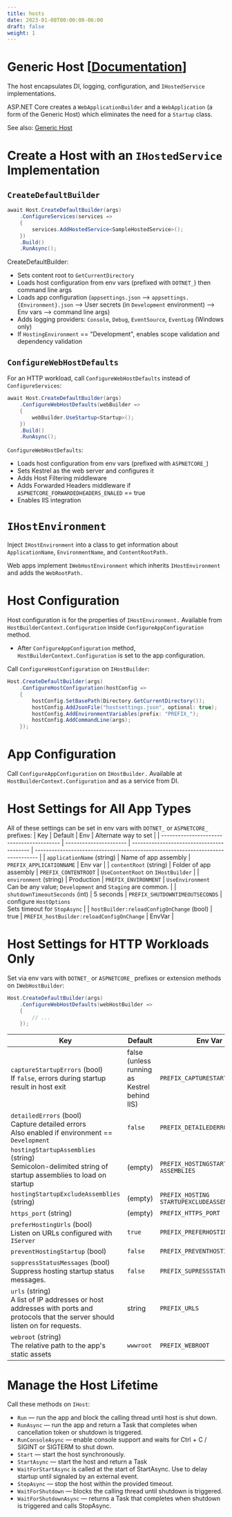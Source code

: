 ```yaml
---
title: hosts
date: 2023-01-08T00:00:00-06:00
draft: false
weight: 1
---
```


# Generic Host [[Documentation](https://learn.microsoft.com/en-us/aspnet/core/fundamentals/host/generic-host?view=aspnetcore-7.0)]  

The host encapsulates DI, logging, configuration, and `IHostedService` implementations.

ASP.NET Core creates a `WebApplicationBuilder` and a `WebApplication` (a form of the Generic Host) which eliminates the need for a `Startup` class.

See also:  [Generic Host](../../../_net/generic-host)

# Create a Host with an `IHostedService` Implementation
## `CreateDefaultBuilder`
```cs
await Host.CreateDefaultBuilder(args)
    .ConfigureServices(services =>
    {
        services.AddHostedService<SampleHostedService>();
    })
    .Build()
    .RunAsync();
```
CreateDefaultBuilder:
- Sets content root to `GetCurrentDirectory`
- Loads host configuration from env vars (prefixed with `DOTNET_`) then command line args
- Loads app configuration (`appsettings.json` —> `appsettings.{Environment}.json` —> User secrets (in `Development` environment) —> Env vars —> command line args)
- Adds logging providers:  `Console`, `Debug`, `EventSource`, `EventLog` (Windows only)
- If `HostingEnvironment` == "Development", enables scope validation and dependency validation

## `ConfigureWebHostDefaults`
For an HTTP workload, call `ConfigureWebHostDefaults` instead of `ConfigureServices`:
```cs
await Host.CreateDefaultBuilder(args)
    .ConfigureWebHostDefaults(webBuilder =>
    {
        webBuilder.UseStartup<Startup>();
    })
    .Build()
    .RunAsync();
```
`ConfigureWebHostDefaults`:
- Loads host configuration from env vars (prefixed with `ASPNETCORE_`) 
- Sets Kestrel as the web server and configures it
- Adds Host Filtering middleware
- Adds Forwarded Headers middleware if `ASPNETCORE_FORWARDEDHEADERS_ENALED` == true
- Enables IIS integration

# `IHostEnvironment`
Inject `IHostEnvironment` into a class to get information about `ApplicationName`, `EnvironmentName`, and `ContentRootPath.`

Web apps implement `IWebHostEnvironment` which inherits `IHostEnvironment` and adds the `WebRootPath.`

# Host Configuration
Host configuration is for the properties of `IHostEnvironment.`
Available from `HostBuilderContext.Configuration` inside `ConfigureAppConfiguration` method.
- After `ConfigureAppConfiguration` method, `HostBuilderContext.Configuration` is set to the app configuration.

Call `ConfigureHostConfiguration` on `IHostBuilder`:
```cs
Host.CreateDefaultBuilder(args)
    .ConfigureHostConfiguration(hostConfig =>
    {
        hostConfig.SetBasePath(Directory.GetCurrentDirectory());
        hostConfig.AddJsonFile("hostsettings.json", optional: true);
        hostConfig.AddEnvironmentVariables(prefix: "PREFIX_");
        hostConfig.AddCommandLine(args);
    });
```
# App Configuration
Call `ConfigureAppConfiguration` on `IHostBuilder.` Available at `HostBuilderContext.Configuration` and as a service from DI.

# Host Settings for All App Types
All of these settings can be set in env vars with `DOTNET_` or `ASPNETCORE_` prefixes:
| Key                                       | Default                | Env                                       | Alternate way to set                                                            |
| ----------------------------------------- | ---------------------- | ----------------------------------------- | ------------------------------------------------------------------------------- |
| `applicationName` (string)                | Name of app assembly   | `PREFIX_APPLICATIONNAME`                  | Env var                                                                         |
| `contentRoot` (string)                    | Folder of app assembly | `PREFIX_CONTENTROOT`                      | `UseContentRoot` on `IHostBuilder`                                              |
| `environment` (string)                    | Production             | `PREFIX_ENVIRONMENT`                      | `UseEnvironment` <br> Can be any value; `Development` and `Staging` are common. |
| `shutdownTimeoutSeconds` (int)            | 5 seconds              | `PREFIX_SHUTDOWNTIMEOUTSECONDS`           | configure `HostOptions` <br> Sets timeout for `StopAsync`                       |
| `hostBuilder:reloadConfigOnChange` (bool) | true                   | `PREFIX_hostBuilder:reloadConfigOnChange` | EnvVar                                                                          |

# Host Settings for HTTP Workloads Only
Set via env vars with `DOTNET_` or `ASPNETCORE_` prefixes or extension methods on `IWebHostBuilder`:  

```cs
Host.CreateDefaultBuilder(args)
    .ConfigureWebHostDefaults(webHostBuilder =>
    {
        // ...
    });
```

| Key                                                                                                                                    | Default                                         | Env Var                                        | Alternate way to set                                                                               |
| -------------------------------------------------------------------------------------------------------------------------------------- | ----------------------------------------------- | ---------------------------------------------- | -------------------------------------------------------------------------------------------------- |
| `captureStartupErrors` (bool)<br>If `false`, errors during startup result in host exit                                                 | false<br>(unless running as Kestrel behind IIS) | `PREFIX_CAPTURESTARTUPERRORS`                  | `webBuilder.CaptureStartupErrors();`                                                               |
| `detailedErrors` (bool)<br>Capture detailed errors<br>Also enabled if environment == `Development`                                     | `false`                                         | `PREFIX_DETAILEDERRORS`                        | `webBuilder.UseSetting(WebHostDefaults.DetailedErrors Key, "true");`                               |
| `hostingStartupAssemblies` (string)<br>Semicolon-delimited string of startup assemblies to load on startup                             | (empty)                                         | `PREFIX_HOSTINGSTARTUP`<br>`ASSEMBLIES`        | `webBuilder.UseSetting(WebHostDefaults.HostingStartupAssembliesKey, "assembly1;assembly2");`       |
| `hostingStartupExcludeAssemblies` (string)                                                                                             | (empty)                                         | `PREFIX_HOSTING`<br>`STARTUPEXCLUDEASSEMBLIES` | `webBuilder.UseSetting(WebHostDefaults.HostingStartupExcludeAssembliesKey "assembly1;assembly2");` |
| `https_port` (string)                                                                                                                  | (empty)                                         | `PREFIX_HTTPS_PORT`                            | `webBuilder.UseSetting("https_port", "8080");`                                                     |
| `preferHostingUrls` (bool)<br>Listen on URLs configured with `IServer`                                                                 | `true`                                          | `PREFIX_PREFERHOSTINGURLs`                     | `webBuilder.PreferHostingUrls(true);`                                                              |
| `preventHostingStartup` (bool)                                                                                                         | `false`                                         | `PREFIX_PREVENTHOSTINGSTARTUP`                 | `webBuilder.UseSetting(WebHostDefaults.PreventHostingStartupKey, "true");`                         |
| `suppressStatusMessages` (bool)<br>Suppress hosting startup status messages.                                                           | `false`                                         | `PREFIX_SUPRESSSTATUSMESSAGES`                 | `webBuilder.UseSetting(WebHostDefaults.SuppressStatusMessagesKey, "true");`                        |
| `urls` (string)<br>A list of IP addresses or host addresses with ports and<br>protocols that the server should listen on for requests. | string                                          | `PREFIX_URLS`                                  | `webBuilder.UseUrls("https://*:5000;http://localhost:5001;…");`                                    |
| `webroot` (string)<br>The relative path to the app's static assets                                                                     | `wwwroot`                                       | `PREFIX_WEBROOT`                               | `webBuilder.UseWebRoot("public");`                                                                 |


# Manage the Host Lifetime
Call these methods on `IHost`:
- `Run` — run the app and block the calling thread until host is shut down.
- `RunAsync` — run the app and return a Task that completes when cancellation token or shutdown is triggered.
- `RunConsoleAsync` — enable console support and waits for Ctrl + C / SIGINT or SIGTERM to shut down.
- `Start` — start the host synchronously.
- `StartAsync` — start the host and return a Task
 - `WaitForStartAsync` is called at the start of StartAsync.  Use to delay startup until signaled by an external event.
- `StopAsync` — stop the host within the provided timeout.
- `WaitForShutdown` — blocks the calling thread until shutdown is triggered.
- `WaitForShutdownAsync` — returns a Task that completes when shutdown is triggered and calls StopAsync.
